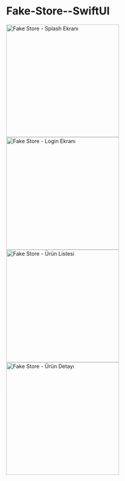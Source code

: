 # Fake-Store--SwiftUI
<img src="https://github.com/user-attachments/assets/dad469f0-37ab-4787-a8c2-7f420a804c3e" width="300" alt="Fake Store - Splash Ekranı">
<img src="https://github.com/user-attachments/assets/dd972a95-a157-4813-a382-7535d8ad3b9f" width="300" alt="Fake Store - Login Ekranı">
<img src="https://github.com/user-attachments/assets/36f1f702-a766-488b-9a5e-747289817933" width="300" alt="Fake Store - Ürün Listesi">
<img src="https://github.com/user-attachments/assets/bf8ce107-7bb9-4d7e-a11f-645a7a8a2da8" width="300" alt="Fake Store - Ürün Detayı">
